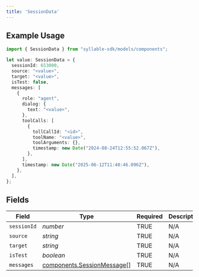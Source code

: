 ```yaml
---
title: 'SessionData'
---
```


## Example Usage

```typescript
import { SessionData } from "syllable-sdk/models/components";

let value: SessionData = {
  sessionId: 653000,
  source: "<value>",
  target: "<value>",
  isTest: false,
  messages: [
    {
      role: "agent",
      dialog: {
        text: "<value>",
      },
      toolCalls: [
        {
          tollCallId: "<id>",
          toolName: "<value>",
          toolArguments: {},
          timestamp: new Date("2024-08-24T12:55:52.067Z"),
        },
      ],
      timestamp: new Date("2025-06-12T11:40:46.096Z"),
    },
  ],
};
```

## Fields

| Field                                                                    | Type                                                                     | Required                                                                 | Description                                                              |
| ------------------------------------------------------------------------ | ------------------------------------------------------------------------ | ------------------------------------------------------------------------ | ------------------------------------------------------------------------ |
| `sessionId`                                                              | *number*                                                                 | TRUE                                                       | N/A                                                                      |
| `source`                                                                 | *string*                                                                 | TRUE                                                       | N/A                                                                      |
| `target`                                                                 | *string*                                                                 | TRUE                                                       | N/A                                                                      |
| `isTest`                                                                 | *boolean*                                                                | TRUE                                                       | N/A                                                                      |
| `messages`                                                               | [components.SessionMessage](/sdk-docs/models/components/sessionmessage)[] | TRUE                                                       | N/A                                                                      |